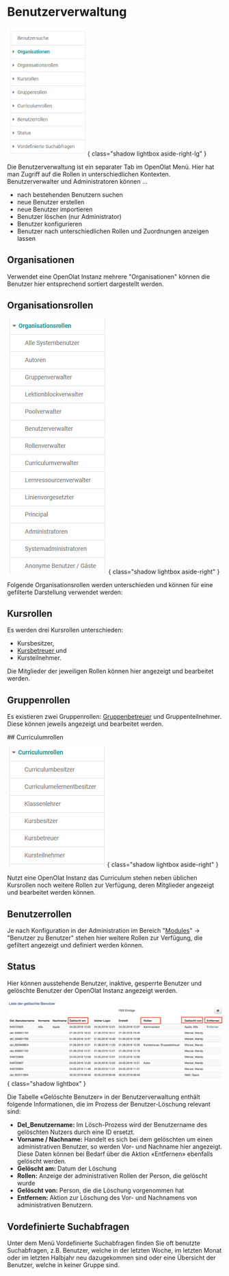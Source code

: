 # Benutzerverwaltung

![](assets/Benutzerverwaltung.png){ class="shadow lightbox aside-right-lg" }

Die Benutzerverwaltung ist ein separater Tab im OpenOlat Menü. Hier hat man
Zugriff auf die Rollen in unterschiedlichen Kontexten. Benutzerverwalter und
Administratoren können ...

  * nach bestehenden Benutzern suchen
  * neue Benutzer erstellen
  * neue Benutzer importieren
  * Benutzer löschen (nur Administrator)
  * Benutzer konfigurieren
  * Benutzer nach unterschiedlichen Rollen und Zuordnungen anzeigen lassen

## Organisationen

Verwendet eine OpenOlat Instanz mehrere "Organisationen" können die Benutzer
hier entsprechend sortiert dargestellt werden.

## Organisationsrollen

![](assets/Organisationsrollen.png){ class="shadow lightbox aside-right" }

Folgende Organisationsrollen werden unterschieden und können für eine
gefilterte Darstellung verwendet werden:

## Kursrollen

Es werden drei Kursrollen unterschieden:

  * Kursbesitzer,
  * [Kursbetreuer ](/sites/manual_user/docs/basic_concepts/coach.de.md) und
  * Kursteilnehmer.

Die Mitglieder der jeweiligen Rollen können hier angezeigt und bearbeitet
werden.

## Gruppenrollen

Es existieren zwei Gruppenrollen: [Gruppenbetreuer](../../manual_user/groups/Group_Administration.de.md)
und Gruppenteilnehmer. Diese können jeweils angezeigt und bearbeitet werden.

<clear />
## Curriculumrollen

![](assets/Curriculumrollen.png){ class="shadow lightbox aside-right" }

Nutzt eine OpenOlat Instanz das Curriculum stehen neben üblichen Kursrollen
noch weitere Rollen zur Verfügung, deren Mitglieder angezeigt und bearbeitet
werden können.

## Benutzerrollen

Je nach Konfiguration in der Administration im Bereich
"[Modules](../administration/Modules.de.md)" → "Benutzer zu Benutzer" stehen hier weitere Rollen
zur Verfügung, die gefiltert angezeigt und definiert werden können.

## Status

Hier können ausstehende Benutzer, inaktive, gesperrte Benutzer und gelöschte
Benutzer der OpenOlat Instanz angezeigt werden.

![](assets/Geloeschte_Benutzer_DE.png){ class="shadow lightbox" }


Die Tabelle «Gelöschte Benutzer» in der Benutzerverwaltung enthält folgende
Informationen, die im Prozess der Benutzer-Löschung relevant sind:

  *  **Del_Benutzername:**  Im Lösch-Prozess wird der Benutzername des gelöschten Nutzers durch eine ID ersetzt.
  *  **Vorname / Nachname:**  Handelt es sich bei dem gelöschten um einen administrativen Benutzer, so werden Vor- und Nachname hier angezeigt. Diese Daten können bei Bedarf über die Aktion «Entfernen» ebenfalls gelöscht werden.
  *  **Gelöscht am:** Datum der Löschung
  *  **Rollen:**  Anzeige der administrativen Rollen der Person, die gelöscht wurde
  *  **Gelöscht von:** Person, die die Löschung vorgenommen hat
  *  **Entfernen:**  Aktion zur Löschung des Vor- und Nachnamens von administrativen Benutzern.

## Vordefinierte Suchabfragen

Unter dem Menü Vordefinierte Suchabfragen finden Sie oft benutzte
Suchabfragen, z.B. Benutzer, welche in der letzten Woche, im letzten Monat
oder im letzten Halbjahr neu dazugekommen sind oder eine Übersicht der
Benutzer, welche in keiner Gruppe sind.


